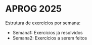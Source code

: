 # APROG 2025

Estrutura de exercícios por semana:

- Semana1: Exercícios já resolvidos
- Semana2: Exercícios a serem feitos
